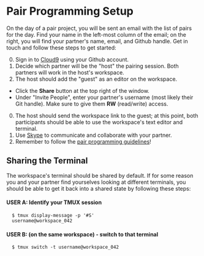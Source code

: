 # Pair Programming Setup

On the day of a pair project, you will be sent an email with the list of
pairs for the day. Find your name in the left-most column of the email;
on the right, you will find your partner's name, email, and Github handle. Get in
touch and follow these steps to get started:

0. Sign in to [Cloud9][cloud9] using your Github account.
0. Decide which partner will be the "host" the pairing session. Both
   partners will work in the host's workspace.
0. The host should add the "guest" as an editor on the workspace.
  * Click the **Share** button at the top right of the window.
  * Under "Invite People", enter your partner's username (most likely
    their Git handle). Make sure to give them **RW** (read/write)
    access.
0. The host should send the workspace link to the guest; at this point,
   both participants should be able to use the workspace's text editor
   and terminal.
0. Use [Skype][skype] to communicate and collaborate with your partner.
0. Remember to follow the [pair programming
   guidelines][pair-programming]!

[cloud9]: https://c9.io/
[pair-programming]: ./pair-programming.md
[skype]: http://www.skype.com/

## Sharing the Terminal

The workspace's terminal should be shared by default. If for some reason
you and your partner find yourselves looking at different terminals, you
should be able to get it back into a shared state by following these
steps:

#### USER A: Identify your TMUX session

```
  $ tmux display-message -p '#S'
  username@workspace_042
```

#### USER B: (on the same workspace) - switch to that terminal

```
  $ tmux switch -t username@workspace_042
```
